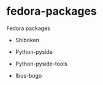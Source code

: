 fedora-packages
===============

Fedora packages

+ Shiboken

+ Python-pyside

+ Python-pyside-tools

+ Ibus-bogo
